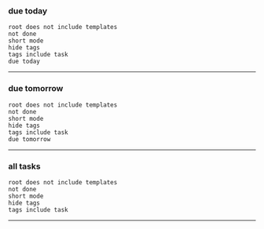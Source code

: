 ### due today
```tasks
root does not include templates
not done
short mode
hide tags
tags include task
due today
```

---

### due tomorrow
```tasks
root does not include templates
not done
short mode
hide tags
tags include task
due tomorrow
```

---

### all tasks
```tasks
root does not include templates
not done
short mode
hide tags
tags include task
```

---
